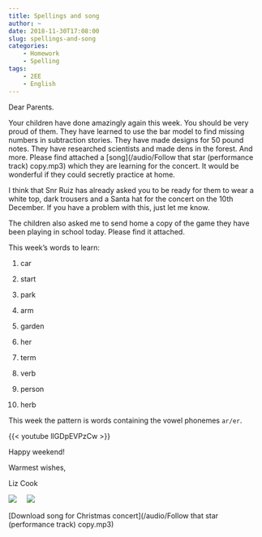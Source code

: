 ```yaml
---
title: Spellings and song
author: ~
date: 2018-11-30T17:08:00
slug: spellings-and-song
categories:
    - Homework
    - Spelling
tags:
    - 2EE
    - English
---
```


Dear Parents.

Your children have done amazingly again this week. You should be very proud of them. They have learned to use the bar model to find missing numbers in subtraction stories. They have made designs for 50 pound notes. They have researched scientists and made dens in the forest. And more. Please find attached a [song](/audio/Follow that star (performance track) copy.mp3) which they are learning for the concert. It would be wonderful if they could secretly practice at home.

I think that Snr Ruiz has already asked you to be ready for them to wear a white top, dark trousers and a Santa hat for the concert on the 10th December. If you have a problem with this, just let me know.

The children also asked me to send home a copy of the game they have been playing in school today. Please find it attached.

This week’s words to learn: 

1.	car

2.	start

3.	park

4.	arm

5.	garden

6.	her

7.	term

8.	verb

9.	person

10.	herb

This week the pattern is words containing the vowel phonemes `ar/er`.

{{< youtube lIGDpEVPzCw >}}

Happy weekend!

Warmest wishes,

Liz Cook

[![](/images/makeDifference.png)](/docs/makeDifference.pdf) &nbsp; &nbsp; [![](/images/followThatStar.png)](/docs/followThatStar.pdf)

[Download song for Christmas concert](/audio/Follow that star (performance track) copy.mp3)
